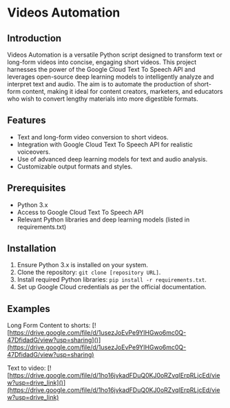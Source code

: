 Videos Automation
=================

Introduction
------------

Videos Automation is a versatile Python script designed to transform text or long-form videos into concise, engaging short videos. This project harnesses the power of the Google Cloud Text To Speech API and leverages open-source deep learning models to intelligently analyze and interpret text and audio. The aim is to automate the production of short-form content, making it ideal for content creators, marketers, and educators who wish to convert lengthy materials into more digestible formats.

Features
--------

*   Text and long-form video conversion to short videos.
*   Integration with Google Cloud Text To Speech API for realistic voiceovers.
*   Use of advanced deep learning models for text and audio analysis.
*   Customizable output formats and styles.

Prerequisites
-------------

*   Python 3.x
*   Access to Google Cloud Text To Speech API
*   Relevant Python libraries and deep learning models (listed in requirements.txt)

Installation
------------

1.  Ensure Python 3.x is installed on your system.
2.  Clone the repository: `git clone [repository URL]`.
3.  Install required Python libraries: `pip install -r requirements.txt`.
4.  Set up Google Cloud credentials as per the official documentation.

Examples
------------
Long Form Content to shorts:
[![https://drive.google.com/file/d/1usezJoEvPe9YIHGwo6mc0Q-47DfidadG/view?usp=sharing]()](https://drive.google.com/file/d/1usezJoEvPe9YIHGwo6mc0Q-47DfidadG/view?usp=sharing)

Text to video:
[![https://drive.google.com/file/d/1ho16jvkadFDuQ0KJ0oRZvqIErpRLjcEd/view?usp=drive_link]()](https://drive.google.com/file/d/1ho16jvkadFDuQ0KJ0oRZvqIErpRLjcEd/view?usp=drive_link)

